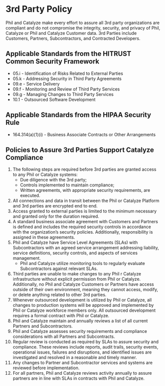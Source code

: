 

# 3rd Party Policy

Phil and Catalyze make every effort to assure all 3rd party organizations are compliant and do not compromise the integrity, security, and privacy of Phil, Catalyze or Phil and Catalyze Customer data. 3rd Parties include Customers, Partners, Subcontractors, and Contracted Developers.

## Applicable Standards from the HITRUST Common Security Framework

*  05.i - Identification of Risks Related to External Parties
*  05.k - Addressing Security in Third Party Agreements
*  09.e - Service Delivery
*  09.f - Monitoring and Review of Third Party Services
*  09.g - Managing Changes to Third Party Services
*  10.1 - Outsourced Software Development

## Applicable Standards from the HIPAA Security Rule

* 164.314(a)(1)(i) - Business Associate Contracts or Other Arrangements

## Policies to Assure 3rd Parties Support Catalyze Compliance

1. The following steps are required before 3rd parties are granted access to any Phil or Catalyze systems:
	* Due diligence with the 3rd party;
	* Controls implemented to maintain compliance;
	* Written agreements, with appropriate security requirements, are executed.
2. All connections and data in transit between the Phil or Catalyze Platform and 3rd parties are encrypted end to end.
3. Access granted to external parties is limited to the minimum necessary and granted only for the duration required.
4. A standard business associate agreement with Customers and Partners is defined and includes the required security controls in accordance with the organization’s security policies. Additionally, responsibility is assigned in these agreements.
5. Phil and Catalyze have Service Level Agreements (SLAs) with Subcontractors with an agreed service arrangement addressing liability, service definitions, security controls, and aspects of services management.
	* Phil and Catalyze utilize monitoring tools to regularly evaluate Subcontractors against relevant SLAs.
7. Third parties are unable to make changes to any Phil r Catalyze infrastructure without explicit permission from Phil or Catalyze. Additionally, no Phil and Catalyze Customers or Partners have access outside of their own environment, meaning they cannot access, modify, or delete anything related to other 3rd parties. 
8. Whenever outsourced development is utilized by Phil or Catalyze, all changes to production systems will be approved and implemented by Phil or Catalyze workforce members only. All outsourced development requires a formal contract with Phil or Catalyze.
9. Phil and Catalyze maintain and annually reviews a list of all current Partners and Subcontractors.
10. Phil and Catalyze assesses security requirements and compliance considerations with all Partners and Subcontracts.
11. Regular review is conducted as required by SLAs to assure security and compliance. These reviews include reports, audit trails, security events, operational issues, failures and disruptions, and identified issues are investigated and resolved in a reasonable and timely manner.
13. Any changes to Partner and Subcontractor services and systems are reviewed before implementation.
14. For all partners, Phil and Catalyze reviews activity annually to assure partners are in line with SLAs in contracts with Phil and Catalyze. 
